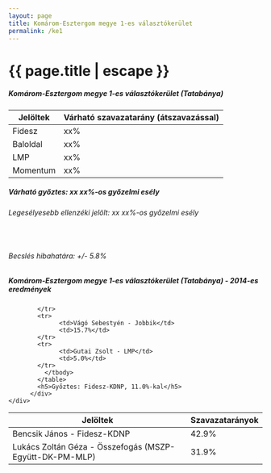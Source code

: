 ```yaml
---
layout: page
title: Komárom-Esztergom megye 1-es választókerület
permalink: /ke1
---
```


<h1 class="page-title">{{ page.title | escape }}</h1>

<div class="section">
    <div class="row">
          <div class="col s12">
		  <h5>Komárom-Esztergom megye 1-es választókerület (Tatabánya)</h5>
            <table class="responsive-table">
              <thead>
                <tr>
                    <th>Jelöltek</th>
                    <th>Várható szavazatarány (átszavazással)</th>
                </tr>
              </thead>
              <tbody>
             <tr>
                  <td>Fidesz </td>
				  <td>xx%</td>
			</tr>
			<tr>
                  <td>Baloldal</td>
				  <td>xx%</td>
			</tr>
			<tr>
                  <td>LMP</td>
				  <td>xx%</td>
			</tr>
			<tr>
				  <td>Momentum</td>
				  <td>xx%</td>
			</tr>                
              </tbody>
            </table>
			<h5>Várható győztes: xx xx%-os győzelmi esély</h5>
			<h6>Legesélyesebb ellenzéki jelölt: xx xx%-os győzelmi esély</h6>
			<br/>
			<h6>Becslés hibahatára: +/- 5.8%</h6>
          </div>
    </div>
</div>

<div class="section">
    <div class="row">
          <div class="col s12">
		  <h5>Komárom-Esztergom megye 1-es választókerület (Tatabánya) - 2014-es eredmények</h5>
            <table class="responsive-table">
              <thead>
                <tr>
                    <th>Jelöltek</th>
                    <th>Szavazatarányok</th>
                </tr>
              </thead>
              <tbody>
             <tr>
                  <td>Bencsik János - Fidesz-KDNP</td>
				  <td>42.9%</td>
			</tr>
			<tr>
			      <td>Lukács Zoltán Géza - Összefogás (MSZP-Együtt-DK-PM-MLP)</td>
				  <td>31.9%</td>
			      
			</tr>
			<tr>
			      <td>Vágó Sebestyén - Jobbik</td>
				  <td>15.7%</td>
			</tr>
			<tr>
				  <td>Gutai Zsolt - LMP</td>
				  <td>5.0%</td>
			</tr>                
              </tbody>
            </table>
			<h5>Győztes: Fidesz-KDNP, 11.0%-kal</h5>
          </div>
    </div>
</div>
